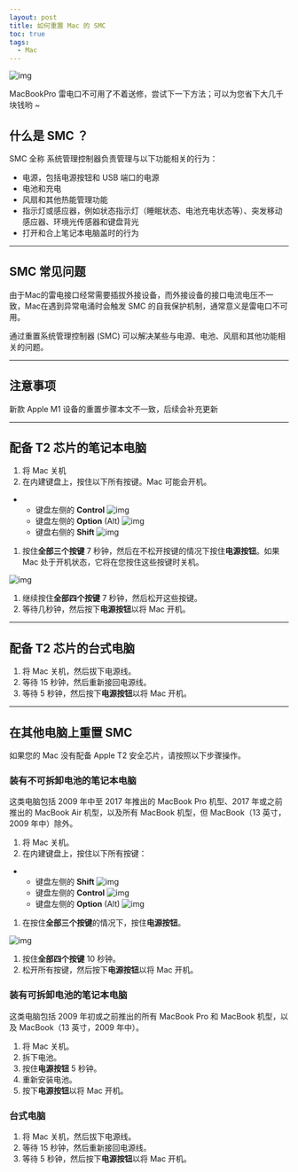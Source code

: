 ```yaml
---
layout: post
title: 如何重置 Mac 的 SMC
toc: true
tags:
  - Mac
---
```



![img](http://ipic-typora-samzong.oss-cn-qingdao.aliyuncs.com//uPic/1617437045272-4d2c8ef2-804a-4ed7-bb53-b241152c780c.png?x-oss-process=image/resize,w_960,m_lfit)


MacBookPro 雷电口不可用了不着送修，尝试下一下方法；可以为您省下大几千块钱哟 ~


## 什么是 SMC ？


SMC 全称 系统管理控制器负责管理与以下功能相关的行为：

- 电源，包括电源按钮和 USB 端口的电源
- 电池和充电
- 风扇和其他热能管理功能
- 指示灯或感应器，例如状态指示灯（睡眠状态、电池充电状态等）、突发移动感应器、环境光传感器和键盘背光
- 打开和合上笔记本电脑盖时的行为


------

## SMC 常见问题

由于Mac的雷电接口经常需要插拔外接设备，而外接设备的接口电流电压不一致，Mac在遇到异常电涌时会触发  SMC 的自我保护机制，通常意义是雷电口不可用。


通过重置系统管理控制器 (SMC) 可以解决某些与电源、电池、风扇和其他功能相关的问题。


------


## 注意事项

新款 Apple M1 设备的重置步骤本文不一致，后续会补充更新


------


## 配备 T2 芯片的笔记本电脑

1. 将 Mac 关机
2. 在内建键盘上，按住以下所有按键。Mac 可能会开机。

- - 键盘左侧的 **Control** ![img](http://ipic-typora-samzong.oss-cn-qingdao.aliyuncs.com//uPic/1617437210613-0f478f9a-1f5b-4b51-8060-6f9af28a4ae0.png?x-oss-process=image/resize,w_960,m_lfit)
  - 键盘左侧的 **Option** (Alt) ![img](http://ipic-typora-samzong.oss-cn-qingdao.aliyuncs.com//uPic/1617437216356-d0ba8e9e-ebb9-4756-8459-124876d0c332.png?x-oss-process=image/resize,w_960,m_lfit)
  - 键盘右侧的 **Shift** ![img](http://ipic-typora-samzong.oss-cn-qingdao.aliyuncs.com//uPic/1617437210667-cdfb2059-1d3d-4cb4-bb6c-88e38c1c3054.png?x-oss-process=image/resize,w_960,m_lfit)

1. 按住**全部三个按键** 7 秒钟，然后在不松开按键的情况下按住**电源按钮**。如果 Mac 处于开机状态，它将在您按住这些按键时关机。

![img](http://ipic-typora-samzong.oss-cn-qingdao.aliyuncs.com//uPic/1617437286162-81a557b7-7f54-49b2-9ad6-32716f0b8488.png?x-oss-process=image/resize,w_960,m_lfit)

1. 继续按住**全部四个按键** 7 秒钟，然后松开这些按键。
2. 等待几秒钟，然后按下**电源按钮**以将 Mac 开机。


------


## 配备 T2 芯片的台式电脑

1. 将 Mac 关机，然后拔下电源线。
2. 等待 15 秒钟，然后重新接回电源线。
3. 等待 5 秒钟，然后按下**电源按钮**以将 Mac 开机。


------


## 在其他电脑上重置 SMC


如果您的 Mac 没有配备 Apple T2 安全芯片，请按照以下步骤操作。


### 装有不可拆卸电池的笔记本电脑

这类电脑包括 2009 年中至 2017 年推出的 MacBook Pro 机型、2017 年或之前推出的 MacBook Air 机型，以及所有 MacBook 机型，但 MacBook（13 英寸，2009 年中）除外。

1. 将 Mac 关机。
2. 在内建键盘上，按住以下所有按键：

- - 键盘左侧的 **Shift** ![img](http://ipic-typora-samzong.oss-cn-qingdao.aliyuncs.com//uPic/1617437453096-c4dd55c9-dea8-4ece-810d-d0a6bf880b5a.png?x-oss-process=image/resize,w_960,m_lfit)
  - 键盘左侧的 **Control** ![img](http://ipic-typora-samzong.oss-cn-qingdao.aliyuncs.com//uPic/1617437452982-7bdab59b-e4d2-4aa0-863d-59d224b081a9.png?x-oss-process=image/resize,w_960,m_lfit)
  - 键盘左侧的 **Option** (Alt) ![img](http://ipic-typora-samzong.oss-cn-qingdao.aliyuncs.com//uPic/1617437453069-12f401d8-bfbf-4657-9323-67169460f2fa.png?x-oss-process=image/resize,w_960,m_lfit)

1. 在按住**全部三个按键**的情况下，按住**电源按钮**。


![img](http://ipic-typora-samzong.oss-cn-qingdao.aliyuncs.com//uPic/1617437452835-44611990-1f9b-49c4-a49b-446cef022d56.png?x-oss-process=image/resize,w_960,m_lfit)

1. 按住**全部四个按键** 10 秒钟。
2. 松开所有按键，然后按下**电源按钮**以将 Mac 开机。


### 装有可拆卸电池的笔记本电脑

这类电脑包括 2009 年初或之前推出的所有 MacBook Pro 和 MacBook 机型，以及 MacBook（13 英寸，2009 年中）。 

1. 将 Mac 关机。
2. 拆下电池。
3. 按住**电源按钮** 5 秒钟。
4. 重新安装电池。
5. 按下**电源按钮**以将 Mac 开机。


### 台式电脑

1. 将 Mac 关机，然后拔下电源线。
2. 等待 15 秒钟，然后重新接回电源线。
3. 等待 5 秒钟，然后按下**电源按钮**以将 Mac 开机。